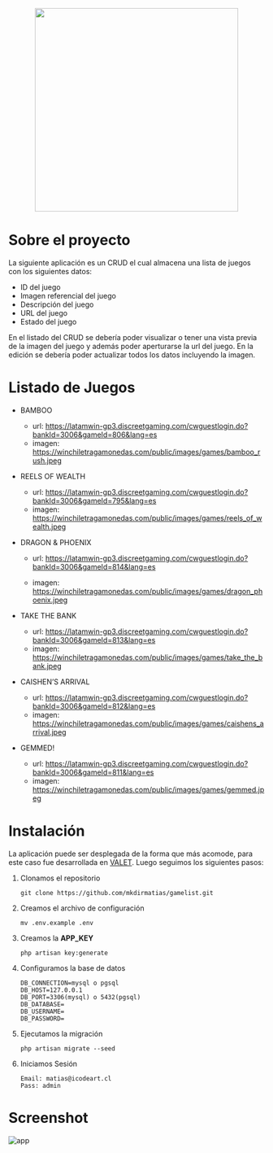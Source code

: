 <p align="center"><a href="https://laravel.com" target="_blank"><img src="https://raw.githubusercontent.com/laravel/art/master/logo-lockup/5%20SVG/2%20CMYK/1%20Full%20Color/laravel-logolockup-cmyk-red.svg" width="400"></a></p>


# Sobre el proyecto

La siguiente aplicación es un CRUD el cual almacena una lista de juegos con los siguientes datos:
- ID del juego
- Imagen referencial del juego
- Descripción del juego
- URL del juego
- Estado del juego

En el listado del CRUD se debería poder visualizar o tener una vista previa de la imagen del juego y además poder aperturarse la url del juego.
En la edición se debería poder actualizar todos los datos incluyendo la imagen.

# Listado de Juegos

- BAMBOO 
    - url: https://latamwin-gp3.discreetgaming.com/cwguestlogin.do?bankId=3006&gameId=806&lang=es
    - imagen: https://winchiletragamonedas.com/public/images/games/bamboo_rush.jpeg

- REELS OF WEALTH
    - url: https://latamwin-gp3.discreetgaming.com/cwguestlogin.do?bankId=3006&gameId=795&lang=es
    - imagen: https://winchiletragamonedas.com/public/images/games/reels_of_wealth.jpeg

- DRAGON & PHOENIX
    - url: https://latamwin-gp3.discreetgaming.com/cwguestlogin.do?bankId=3006&gameId=814&lang=es

    - imagen: https://winchiletragamonedas.com/public/images/games/dragon_phoenix.jpeg

- TAKE THE BANK
    - url: https://latamwin-gp3.discreetgaming.com/cwguestlogin.do?bankId=3006&gameId=813&lang=es 
    - imagen: https://winchiletragamonedas.com/public/images/games/take_the_bank.jpeg

- CAISHEN’S ARRIVAL
    - url: https://latamwin-gp3.discreetgaming.com/cwguestlogin.do?bankId=3006&gameId=812&lang=es
    - imagen: https://winchiletragamonedas.com/public/images/games/caishens_arrival.jpeg

- GEMMED!
    - url: https://latamwin-gp3.discreetgaming.com/cwguestlogin.do?bankId=3006&gameId=811&lang=es
    - imagen: https://winchiletragamonedas.com/public/images/games/gemmed.jpeg

# Instalación
La aplicación puede ser desplegada de la forma que más acomode, para este caso fue desarrollada en [VALET](https://laravel.com/docs/8.x/valet). Luego seguimos los siguientes pasos:

1.  Clonamos el repositorio

    ```
    git clone https://github.com/mkdirmatias/gamelist.git
    ```

2. Creamos el archivo de configuración
    ```
    mv .env.example .env
    ```

3. Creamos la **APP_KEY**
    ```
    php artisan key:generate
    ```

3. Configuramos la base de datos
    ```
    DB_CONNECTION=mysql o pgsql
    DB_HOST=127.0.0.1
    DB_PORT=3306(mysql) o 5432(pgsql)
    DB_DATABASE=
    DB_USERNAME=
    DB_PASSWORD=
    ```

4. Ejecutamos la migración
    ```
    php artisan migrate --seed
    ```

5. Iniciamos Sesión
    ```
    Email: matias@icodeart.cl
    Pass: admin
    ```

# Screenshot
![app](https://i.imgur.com/ZR6GTSD.png)